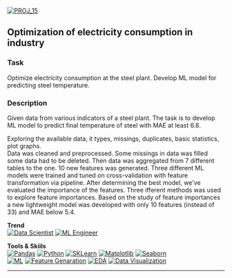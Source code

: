 [![PROJ_15](https://img.shields.io/badge/open%20PROJECT-15-success)](https://github.com/ivan-aleshin/yandex-practicum-projects/blob/main/15_prediction_temperature_of_steel/15_prediction_temperature_of_steel.ipynb)
## Optimization of electricity consumption in industry

### Task
Optimize electricity consumption at the steel plant. Develop ML model for predicting steel temperature.  

### Description
Given data from various indicators of a steel plant.
The task is to develop ML model to predict final temperature of steel with MAE at least 6.8.  

Exploring the available data, it types, missings, duplicates, basic statistics, plot graphs.  
Data was cleaned and preprocessed. Some missings in data was filled some data had to be deleted. 
Then data was aggregated from 7 different tables to the one. 10 new features was generated.
Three different ML models were trained and tuned on cross-validation with feature transformation via pipeline. After determining the best model, we've evaluated the importance of the features. Three ifferent methods was used to explore feature importances. Based on the study of feature importances a new lightweight model was developed with only 10 features (instead of 33) and MAE below 5.4.  

**Trend**  
[![Data Scientist](https://img.shields.io/static/v1?label=Trend&message=Data%20Scientist&color=218c74)](#)
[![ML Engineer](https://img.shields.io/static/v1?label=Trend&message=ML%20Engineer&color=6495ED)](#)  

**Tools & Skiils**  
[![Pandas](https://img.shields.io/static/v1?label=tool&message=Pandas&color=40407a)](#)
[![Python](https://img.shields.io/static/v1?label=tool&message=Python&color=33d9b2)](#)
[![SKLearn](https://img.shields.io/static/v1?label=tool&message=sklearn&color=cd6133)](#)
[![Matplotlib](https://img.shields.io/static/v1?label=tool&message=matplotlib&color=DE3163)](#)
[![Seaborn](https://img.shields.io/static/v1?label=tool&message=seaborn&color=CCCCFF)](#)  
[![ML](https://img.shields.io/static/v1?label=skill&message=Machine%20Learning&color=1B9CFC)](#)
[![Feature Genaration](https://img.shields.io/static/v1?label=skill&message=Feature%20Generation&color=B33771)](#)
[![EDA](https://img.shields.io/static/v1?label=skill&message=EDA&color=FFBF00)](#)
[![Data Visualization](https://img.shields.io/static/v1?label=skill&message=Data%20Visualization&color=9FE2BF)](#)  

***
